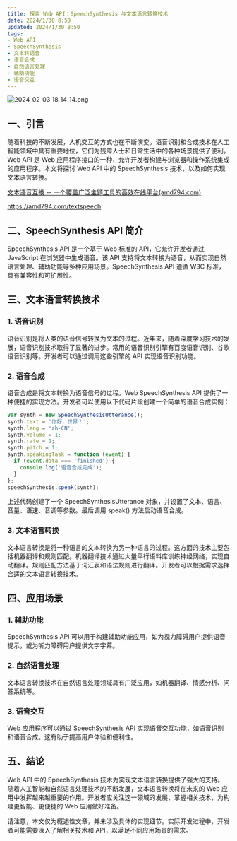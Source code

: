 ```yaml
---
title: 探索 Web API：SpeechSynthesis 与文本语言转换技术
date: 2024/1/30 8:50
updated: 2024/1/30 8:50
tags:
- Web API
- SpeechSynthesis
- 文本转语音
- 语音合成
- 自然语言处理
- 辅助功能
- 语音交互
---
```



<img src="https://static.cmdragon.cn/blog/images/2024_02_03 18_14_14.png@blog" title="2024_02_03 18_14_14.png" alt="2024_02_03 18_14_14.png"/>



## 一、引言

随着科技的不断发展，人机交互的方式也在不断演变。语音识别和合成技术在人工智能领域中具有重要地位，它们为残障人士和日常生活中的各种场景提供了便利。Web API 是 Web 应用程序接口的一种，允许开发者构建与浏览器和操作系统集成的应用程序。本文将探讨 Web API 中的 SpeechSynthesis 技术，以及如何实现文本语言转换。

[文本语音互换 -- 一个覆盖广泛主题工具的高效在线平台(amd794.com)](https://amd794.com/textspeech)

https://amd794.com/textspeech

## 二、SpeechSynthesis API 简介

SpeechSynthesis API 是一个基于 Web 标准的 API，它允许开发者通过 JavaScript 在浏览器中生成语音。该 API 支持将文本转换为语音，从而实现自然语言处理、辅助功能等多种应用场景。SpeechSynthesis API 遵循 W3C 标准，具有兼容性和可扩展性。

## 三、文本语言转换技术

### 1. 语音识别

语音识别是将人类的语音信号转换为文本的过程。近年来，随着深度学习技术的发展，语音识别技术取得了显著的进步。常用的语音识别引擎有百度语音识别、谷歌语音识别等。开发者可以通过调用这些引擎的 API 实现语音识别功能。

### 2. 语音合成

语音合成是将文本转换为语音信号的过程。Web SpeechSynthesis API 提供了一种便捷的实现方法。开发者可以使用以下代码片段创建一个简单的语音合成实例：

```javascript
var synth = new SpeechSynthesisUtterance();
synth.text = '你好，世界！';
synth.lang = 'zh-CN';
synth.volume = 1;
synth.rate = 1;
synth.pitch = 1;
synth.speakingTask = function (event) {
  if (event.data === 'finished') {
    console.log('语音合成完成');
  }
};
speechSynthesis.speak(synth);
```

上述代码创建了一个 SpeechSynthesisUtterance 对象，并设置了文本、语言、音量、语速、音调等参数。最后调用 speak() 方法启动语音合成。

### 3. 文本语言转换

文本语言转换是将一种语言的文本转换为另一种语言的过程。这方面的技术主要包括机器翻译和规则匹配。机器翻译技术通过大量平行语料库训练神经网络，实现自动翻译。规则匹配方法基于词汇表和语法规则进行翻译。开发者可以根据需求选择合适的文本语言转换技术。

## 四、应用场景

### 1. 辅助功能

SpeechSynthesis API 可以用于构建辅助功能应用，如为视力障碍用户提供语音提示，或为听力障碍用户提供文字字幕。

### 2. 自然语言处理

文本语言转换技术在自然语言处理领域具有广泛应用，如机器翻译、情感分析、问答系统等。

### 3. 语音交互

Web 应用程序可以通过 SpeechSynthesis API 实现语音交互功能，如语音识别和语音合成。这有助于提高用户体验和便利性。

## 五、结论

Web API 中的 SpeechSynthesis 技术为实现文本语言转换提供了强大的支持。随着人工智能和自然语言处理技术的不断发展，文本语言转换将在未来的 Web 应用中发挥越来越重要的作用。开发者应关注这一领域的发展，掌握相关技术，为构建更智能、更便捷的 Web 应用做好准备。

请注意，本文仅为概述性文章，并未涉及具体的实现细节。实际开发过程中，开发者可能需要深入了解相关技术和 API，以满足不同应用场景的需求。